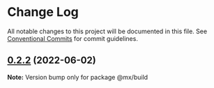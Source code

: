 # Change Log

All notable changes to this project will be documented in this file.
See [Conventional Commits](https://conventionalcommits.org) for commit guidelines.

## [0.2.2](https://gitee.com/cq_maixun_network/repo/compare/@mx/build@0.2.1...@mx/build@0.2.2) (2022-06-02)

**Note:** Version bump only for package @mx/build
